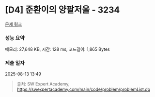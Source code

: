# [D4] 준환이의 양팔저울 - 3234 

[문제 링크](https://swexpertacademy.com/main/code/problem/problemDetail.do?contestProbId=AWAe7XSKfUUDFAUw) 

### 성능 요약

메모리: 27,648 KB, 시간: 128 ms, 코드길이: 1,865 Bytes

### 제출 일자

2025-08-13 13:49



> 출처: SW Expert Academy, https://swexpertacademy.com/main/code/problem/problemList.do